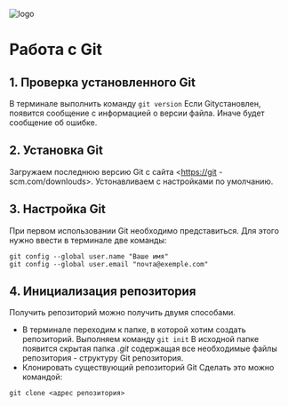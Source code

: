 ![logo](Git-Logo-1788C.png )

# Работа с Git

## 1. Проверка установленного Git

В терминале выполнить команду `git version`
Если Gitустановлен, появится сообщение с информацией о версии файла. Иначе будет сообщение об ошибке.

## 2.  Установка Git

Загружаем последнюю версию Git с сайта <<https://git> -scm.com/downlouds>.
Устонавливаем с настройками по умолчанию.

## 3. Настройка Git

При первом использовании Git необходимо представиться.
Для этого нужно ввести в терминале две команды:

```
git config --global user.name "Ваше имя"
git config --global user.email "почта@exemple.com"
```

## 4. Инициализация репозитория

Получить репозиторий можно получить двумя способами.

* В терминале переходим к папке, в которой хотим создать репозиторий.
Выполняем команду `git init`
В исходной папке появится скрытая папка *.git* содержащая все необходимые файлы репозитория - структуру Git репозитория.
* Клонировать существующий репозиторий Git
Сделать это можно командой:

```
git clone <адрес репозитория>
```